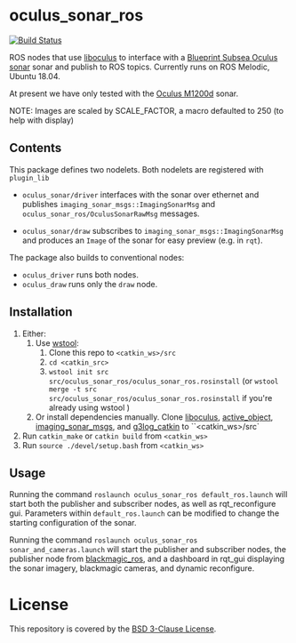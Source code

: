 # oculus_sonar_ros

[![Build Status](https://gitlab.drone.camhd.science/api/badges/apl-ocean-engineering/oculus_sonar_ros/status.svg)](https://gitlab.drone.camhd.science/apl-ocean-engineering/oculus_sonar_ros)

ROS nodes that use [liboculus](https://github.com/apl-ocean-engineering/liboculus) to interface with a [Blueprint Subsea Oculus sonar](https://www.blueprintsubsea.com/oculus/index.php) sonar and publish to ROS topics.
Currently runs on ROS Melodic, Ubuntu 18.04.

At present we have only tested with the [Oculus M1200d](https://www.blueprintsubsea.com/pages/product.php?PN=BP01042) sonar.

NOTE: Images are scaled by SCALE_FACTOR, a macro defaulted to 250 (to help with display)  

## Contents

This package defines two nodelets.  Both nodelets are registered with `plugin_lib`

  * `oculus_sonar/driver` interfaces with the sonar over ethernet and publishes `imaging_sonar_msgs::ImagingSonarMsg` and `oculus_sonar_ros/OculusSonarRawMsg` messages.

  * `oculus_sonar/draw` subscribes to `imaging_sonar_msgs::ImagingSonarMsg` and produces an `Image` of the sonar for easy preview (e.g. in `rqt`).

The package also builds to conventional nodes:

  * `oculus_driver` runs both nodes.
  * `oculus_draw` runs only the `draw` node.



## Installation
  1. Either:
     1. Use [wstool](http://wiki.ros.org/wstool):
        1. Clone this repo to `<catkin_ws>/src`
        1. `cd <catkin_src>`
        1. `wstool init src src/oculus_sonar_ros/oculus_sonar_ros.rosinstall` (or `wstool merge -t src src/oculus_sonar_ros/oculus_sonar_ros.rosinstall` if you're already using wstool )
     1. Or install dependencies manually. Clone [liboculus](https://github.com/apl-ocean-engineering/liboculus), [active_object](https://gitlab.com/apl-ocean-engineering/hmi-lsd-slam-transition/active_object), [imaging_sonar_msgs](https://gitlab.com/apl-ocean-engineering/imaging_sonar_msgs), and [g3log_catkin](https://gitlab.com/apl-ocean-engineering/lsd-slam/g3log_catkin) to ``<catkin_ws>/src`
  1. Run `catkin_make` or `catkin build` from ``<catkin_ws>``
  1. Run `source ./devel/setup.bash` from ``<catkin_ws>``

## Usage
Running the command `roslaunch oculus_sonar_ros default_ros.launch` will start both the publisher and subscriber nodes, as well as rqt_reconfigure gui.
Parameters within `default_ros.launch` can be modified to change the starting configuration of the sonar.  

Running the command `roslaunch oculus_sonar_ros sonar_and_cameras.launch` will start the publisher and subscriber nodes, the publisher node from [blackmagic_ros](https://gitlab.com/apl-ocean-engineering/blackmagic_ros), and a dashboard in rqt_gui displaying the sonar imagery, blackmagic cameras, and dynamic reconfigure.  

# License

This repository is covered by the [BSD 3-Clause License](LICENSE).
